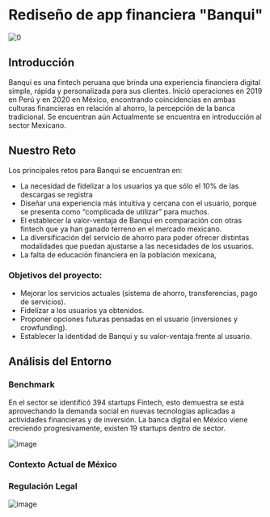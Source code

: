 # Rediseño de app financiera "Banqui"
![0](https://user-images.githubusercontent.com/60928881/86696191-d8d38680-bfd2-11ea-981f-790e3fc2bc4b.png)
## Introducción
Banqui es una fintech peruana que brinda una experiencia financiera
digital simple, rápida y  personalizada para sus clientes. Inició
operaciones en 2019 en Perú y en 2020 en México, encontrando coincidencias en
ambas culturas financieras en relación al ahorro, la percepción de la banca
tradicional. Se encuentran aún Actualmente se encuentra en introducción al sector Mexicano.
## Nuestro Reto

 Los principales retos para Banqui se encuentran en:

- La necesidad de fidelizar a los usuarios ya que sólo el 10% de las descargas se registra
- Diseñar una experiencia más intuitiva y cercana con el usuario, porque se  presenta como “complicada de utilizar” para muchos.
- El establecer la valor-ventaja de Banqui en comparación con otras fintech que ya han ganado terreno en el mercado mexicano.
- La diversificación del servicio de ahorro para poder ofrecer distintas modalidades que puedan ajustarse a las necesidades de los usuarios.
- La falta de educación financiera en la población mexicana,

### Objetivos del proyecto:

- Mejorar los servicios actuales (sistema de ahorro, transferencias, pago de servicios).
- Fidelizar a los usuarios ya obtenidos.
- Proponer opciones futuras pensadas en el usuario (inversiones y crowfunding).
- Establecer la identidad de Banqui y su valor-ventaja frente al usuario.

## Análisis del Entorno
### Benchmark
En el sector se identificó 394 startups Fintech, esto demuestra se está aprovechando la demanda social en nuevas tecnologías aplicadas a actividades financieras y de inversión.
La banca digital en México viene creciendo progresivamente, existen 19 startups dentro de sector. 

![image](https://user-images.githubusercontent.com/60928881/86700779-04f10680-bfd7-11ea-9b62-d58f7cd04aeb.png)
### Contexto Actual de México
### Regulación Legal
![image](https://user-images.githubusercontent.com/60928881/86700950-3073f100-bfd7-11ea-8865-36a49ea7b8fb.png)


